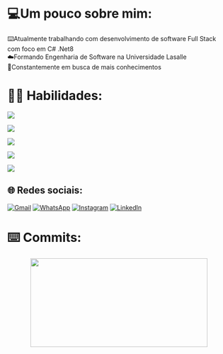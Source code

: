 # 💻Um pouco sobre mim:
⌨️Atualmente trabalhando com desenvolvimento de software Full Stack com foco em C# .Net8<br>
☁️Formando Engenharia de Software na Universidade Lasalle<br>
🧠Constantemente em busca de mais conhecimentos<br>


# 👨‍💻 Habilidades:
<p align="left">
  <a href="https://skillicons.dev">
    <img src="https://skillicons.dev/icons?i=cs,dotnet,,php,laravel" />  
  </a>
</p>

<p align="left">
  <a href="https://skillicons.dev">
    <img src="https://skillicons.dev/icons?i=vue,vuetify,,javascript,typescript" /> 
  </a>
</p>


<p align="left">
  <a href="https://skillicons.dev">
    <img src="https://skillicons.dev/icons?i=html,css,,bootstrap,materialui" />
  </a>
</p>

<p align="left">
  <a href="https://skillicons.dev">
    <img src="https://skillicons.dev/icons?i=github,git,,mysql,azure" />
  </a>
</p>
</div>

<p align="left">
  <a href="https://skillicons.dev">
    <img src="https://skillicons.dev/icons?i=vscode,visualstudio,,rider,postgres" />
  </a>
</p>


## 🌐 Redes sociais:
<div display="flex">

[![Gmail](https://img.shields.io/badge/Gmail-D14836?style=for-the-badge&logo=gmail&logoColor=white)](https://mail.google.com/mail/u/0/?fs=1&tf=cm&source=mailto&to=+bernardintd@gmail.com) 
[![WhatsApp](	https://img.shields.io/badge/WhatsApp-25D366?style=for-the-badge&logo=whatsapp&logoColor=white)](https://api.whatsapp.com/send?phone=5551996816868) 
[![Instagram](https://img.shields.io/badge/Instagram-E4405F?style=for-the-badge&logo=instagram&logoColor=white)](https://instagram.com/dartora__) 
[![LinkedIn](https://img.shields.io/badge/LinkedIn-0077B5?style=for-the-badge&logo=linkedin&logoColor=white)](https://www.linkedin.com/in/bernardo-dartora-550376291/) 
</div>

# ⌨️ Commits: 

<p align="center">

  <img width="400" height="200" src="https://github-readme-stats.vercel.app/api/top-langs/?username=Be0208&size_weight=0.0005&count_weight=0.3&layout=compact&theme=vision-friendly-dark">
</p>

<div id="header" align="center">
  <img src="https://komarev.com/ghpvc/?username=Be0208&style=for-the-badge&color=orange" alt=""/>
</div>
